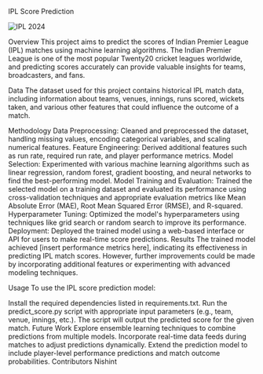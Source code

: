 IPL Score Prediction

![IPL 2024](https://images.news18.com/ibnlive/uploads/2023/11/ipl_2024_live_updates-2023-11-a9b6336a8f392bf8b04374ba46914130.jpg?impolicy=website&width=640&height=480)


Overview
This project aims to predict the scores of Indian Premier League (IPL) matches using machine learning algorithms. The Indian Premier League is one of the most popular Twenty20 cricket leagues worldwide, and predicting scores accurately can provide valuable insights for teams, broadcasters, and fans.

Data
The dataset used for this project contains historical IPL match data, including information about teams, venues, innings, runs scored, wickets taken, and various other features that could influence the outcome of a match.

Methodology
Data Preprocessing: Cleaned and preprocessed the dataset, handling missing values, encoding categorical variables, and scaling numerical features.
Feature Engineering: Derived additional features such as run rate, required run rate, and player performance metrics.
Model Selection: Experimented with various machine learning algorithms such as linear regression, random forest, gradient boosting, and neural networks to find the best-performing model.
Model Training and Evaluation: Trained the selected model on a training dataset and evaluated its performance using cross-validation techniques and appropriate evaluation metrics like Mean Absolute Error (MAE), Root Mean Squared Error (RMSE), and R-squared.
Hyperparameter Tuning: Optimized the model's hyperparameters using techniques like grid search or random search to improve its performance.
Deployment: Deployed the trained model using a web-based interface or API for users to make real-time score predictions.
Results
The trained model achieved [insert performance metrics here], indicating its effectiveness in predicting IPL match scores. However, further improvements could be made by incorporating additional features or experimenting with advanced modeling techniques.

Usage
To use the IPL score prediction model:

Install the required dependencies listed in requirements.txt.
Run the predict_score.py script with appropriate input parameters (e.g., team, venue, innings, etc.).
The script will output the predicted score for the given match.
Future Work
Explore ensemble learning techniques to combine predictions from multiple models.
Incorporate real-time data feeds during matches to adjust predictions dynamically.
Extend the prediction model to include player-level performance predictions and match outcome probabilities.
Contributors
Nishint

